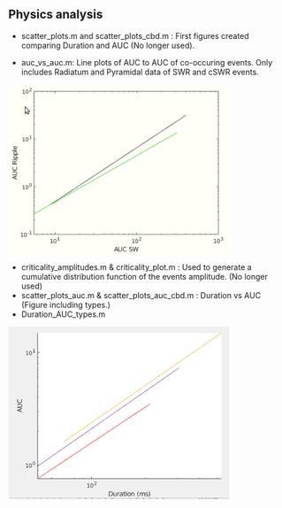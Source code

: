 ## Physics analysis

- scatter_plots.m and  scatter_plots_cbd.m : First figures created comparing Duration and AUC (No longer used).

- auc_vs_auc.m: Line plots of AUC to AUC of co-occuring events. Only includes Radiatum and Pyramidal data of SWR and cSWR events.  
 <img src="auc_auc_line_treatments.PNG" width="400">

-  criticality_amplitudes.m  & criticality_plot.m : Used to generate a cumulative distribution function of the events amplitude.  (No longer used)
- scatter_plots_auc.m & scatter_plots_auc_cbd.m : Duration vs AUC (Figure including types.)
- Duration_AUC_types.m 
 <img src="Duration_AUC_types.png" width="400">
